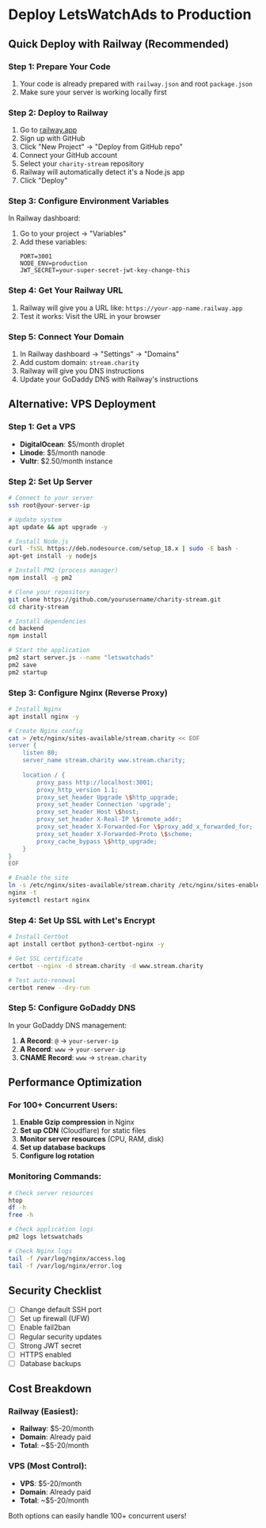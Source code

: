 # Deploy LetsWatchAds to Production

## Quick Deploy with Railway (Recommended)

### Step 1: Prepare Your Code
1. Your code is already prepared with `railway.json` and root `package.json`
2. Make sure your server is working locally first

### Step 2: Deploy to Railway
1. Go to [railway.app](https://railway.app)
2. Sign up with GitHub
3. Click "New Project" → "Deploy from GitHub repo"
4. Connect your GitHub account
5. Select your `charity-stream` repository
6. Railway will automatically detect it's a Node.js app
7. Click "Deploy"

### Step 3: Configure Environment Variables
In Railway dashboard:
1. Go to your project → "Variables"
2. Add these variables:
   ```
   PORT=3001
   NODE_ENV=production
   JWT_SECRET=your-super-secret-jwt-key-change-this
   ```

### Step 4: Get Your Railway URL
1. Railway will give you a URL like: `https://your-app-name.railway.app`
2. Test it works: Visit the URL in your browser

### Step 5: Connect Your Domain
1. In Railway dashboard → "Settings" → "Domains"
2. Add custom domain: `stream.charity`
3. Railway will give you DNS instructions
4. Update your GoDaddy DNS with Railway's instructions

## Alternative: VPS Deployment

### Step 1: Get a VPS
- **DigitalOcean**: $5/month droplet
- **Linode**: $5/month nanode
- **Vultr**: $2.50/month instance

### Step 2: Set Up Server
```bash
# Connect to your server
ssh root@your-server-ip

# Update system
apt update && apt upgrade -y

# Install Node.js
curl -fsSL https://deb.nodesource.com/setup_18.x | sudo -E bash -
apt-get install -y nodejs

# Install PM2 (process manager)
npm install -g pm2

# Clone your repository
git clone https://github.com/yourusername/charity-stream.git
cd charity-stream

# Install dependencies
cd backend
npm install

# Start the application
pm2 start server.js --name "letswatchads"
pm2 save
pm2 startup
```

### Step 3: Configure Nginx (Reverse Proxy)
```bash
# Install Nginx
apt install nginx -y

# Create Nginx config
cat > /etc/nginx/sites-available/stream.charity << EOF
server {
    listen 80;
    server_name stream.charity www.stream.charity;
    
    location / {
        proxy_pass http://localhost:3001;
        proxy_http_version 1.1;
        proxy_set_header Upgrade \$http_upgrade;
        proxy_set_header Connection 'upgrade';
        proxy_set_header Host \$host;
        proxy_set_header X-Real-IP \$remote_addr;
        proxy_set_header X-Forwarded-For \$proxy_add_x_forwarded_for;
        proxy_set_header X-Forwarded-Proto \$scheme;
        proxy_cache_bypass \$http_upgrade;
    }
}
EOF

# Enable the site
ln -s /etc/nginx/sites-available/stream.charity /etc/nginx/sites-enabled/
nginx -t
systemctl restart nginx
```

### Step 4: Set Up SSL with Let's Encrypt
```bash
# Install Certbot
apt install certbot python3-certbot-nginx -y

# Get SSL certificate
certbot --nginx -d stream.charity -d www.stream.charity

# Test auto-renewal
certbot renew --dry-run
```

### Step 5: Configure GoDaddy DNS
In your GoDaddy DNS management:
1. **A Record**: `@` → `your-server-ip`
2. **A Record**: `www` → `your-server-ip`
3. **CNAME Record**: `www` → `stream.charity`

## Performance Optimization

### For 100+ Concurrent Users:
1. **Enable Gzip compression** in Nginx
2. **Set up CDN** (Cloudflare) for static files
3. **Monitor server resources** (CPU, RAM, disk)
4. **Set up database backups**
5. **Configure log rotation**

### Monitoring Commands:
```bash
# Check server resources
htop
df -h
free -h

# Check application logs
pm2 logs letswatchads

# Check Nginx logs
tail -f /var/log/nginx/access.log
tail -f /var/log/nginx/error.log
```

## Security Checklist

- [ ] Change default SSH port
- [ ] Set up firewall (UFW)
- [ ] Enable fail2ban
- [ ] Regular security updates
- [ ] Strong JWT secret
- [ ] HTTPS enabled
- [ ] Database backups

## Cost Breakdown

### Railway (Easiest):
- **Railway**: $5-20/month
- **Domain**: Already paid
- **Total**: ~$5-20/month

### VPS (Most Control):
- **VPS**: $5-20/month
- **Domain**: Already paid
- **Total**: ~$5-20/month

Both options can easily handle 100+ concurrent users!
